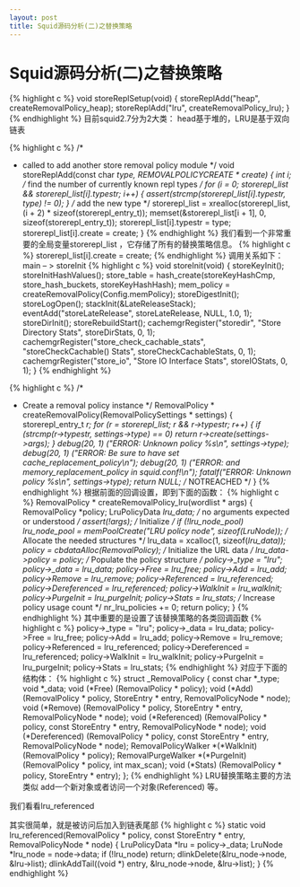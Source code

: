 ```yaml
---
layout: post
title: Squid源码分析(二)之替换策略
---
```



Squid源码分析(二)之替换策略
=====================


{% highlight c %}
void storeReplSetup(void)
{
	storeReplAdd("heap", createRemovalPolicy_heap);
	storeReplAdd("lru", createRemovalPolicy_lru);
}
{% endhighlight %}
目前squid2.7分为2大类： head基于堆的，LRU是基于双向链表

{% highlight c %}
/*
 * called to add another store removal policy module
 */
void
storeReplAdd(const char *type, REMOVALPOLICYCREATE * create)
{
    int i;
    /* find the number of currently known repl types */
    for (i = 0; storerepl_list && storerepl_list[i].typestr; i++) {
	assert(strcmp(storerepl_list[i].typestr, type) != 0);
    }
    /* add the new type */
    storerepl_list = xrealloc(storerepl_list, (i + 2) * sizeof(storerepl_entry_t));
    memset(&storerepl_list[i + 1], 0, sizeof(storerepl_entry_t));
    storerepl_list[i].typestr = type;
    storerepl_list[i].create = create;
}
{% endhighlight %}
我们看到一个非常重要的全局变量storerepl_list ，它存储了所有的替换策略信息。
{% highlight c %}
storerepl_list[i].create = create; 
{% endhighlight %}
调用关系如下：
main – > storeInit
{% highlight c %}
void
storeInit(void)
{
    storeKeyInit();
    storeInitHashValues();
    store_table = hash_create(storeKeyHashCmp,
	store_hash_buckets, storeKeyHashHash);
    mem_policy = createRemovalPolicy(Config.memPolicy);
    storeDigestInit();
    storeLogOpen();
    stackInit(&LateReleaseStack);
    eventAdd("storeLateRelease", storeLateRelease, NULL, 1.0, 1);
    storeDirInit();
    storeRebuildStart();
    cachemgrRegister("storedir",
	"Store Directory Stats",
	storeDirStats, 0, 1);
    cachemgrRegister("store_check_cachable_stats",
	"storeCheckCachable() Stats",
	storeCheckCachableStats, 0, 1);
    cachemgrRegister("store_io",
	"Store IO Interface Stats",
	storeIOStats, 0, 1);
}
{% endhighlight %}

{% highlight c %}
/*
 * Create a removal policy instance
 */
RemovalPolicy *
createRemovalPolicy(RemovalPolicySettings * settings)
{
    storerepl_entry_t *r;
    for (r = storerepl_list; r && r->typestr; r++) {
	if (strcmp(r->typestr, settings->type) == 0)
	    return r->create(settings->args);
    }
    debug(20, 1) ("ERROR: Unknown policy %s\n", settings->type);
    debug(20, 1) ("ERROR: Be sure to have set cache_replacement_policy\n");
    debug(20, 1) ("ERROR:   and memory_replacement_policy in squid.conf!\n");
    fatalf("ERROR: Unknown policy %s\n", settings->type);
    return NULL;		/* NOTREACHED */
}
{% endhighlight %}
根据前面的回调设置，即到下面的函数：
{% highlight c %}
RemovalPolicy *
createRemovalPolicy_lru(wordlist * args)
{
    RemovalPolicy *policy;
    LruPolicyData *lru_data;
    /* no arguments expected or understood */
    assert(!args);
    /* Initialize */
    if (!lru_node_pool)
	lru_node_pool = memPoolCreate("LRU policy node", sizeof(LruNode));
    /* Allocate the needed structures */
    lru_data = xcalloc(1, sizeof(*lru_data));
    policy = cbdataAlloc(RemovalPolicy);
    /* Initialize the URL data */
    lru_data->policy = policy;
    /* Populate the policy structure */
    policy->_type = "lru";
    policy->_data = lru_data;
    policy->Free = lru_free;
    policy->Add = lru_add;
    policy->Remove = lru_remove;
    policy->Referenced = lru_referenced;
    policy->Dereferenced = lru_referenced;
    policy->WalkInit = lru_walkInit;
    policy->PurgeInit = lru_purgeInit;
    policy->Stats = lru_stats;
    /* Increase policy usage count */
    nr_lru_policies += 0;
    return policy;
}
{% endhighlight %}
其中重要的是设置了该替换策略的各类回调函数
{% highlight c %}
    policy->_type = "lru";
    policy->_data = lru_data;
    policy->Free = lru_free;
    policy->Add = lru_add;
    policy->Remove = lru_remove;
    policy->Referenced = lru_referenced;
    policy->Dereferenced = lru_referenced;
    policy->WalkInit = lru_walkInit;
    policy->PurgeInit = lru_purgeInit;
    policy->Stats = lru_stats;
{% endhighlight %}
对应于下面的结构体：
{% highlight c %}
struct _RemovalPolicy {
    const char *_type;
    void *_data;
    void (*Free) (RemovalPolicy * policy);
    void (*Add) (RemovalPolicy * policy, StoreEntry * entry, RemovalPolicyNode * node);
    void (*Remove) (RemovalPolicy * policy, StoreEntry * entry, RemovalPolicyNode * node);
    void (*Referenced) (RemovalPolicy * policy, const StoreEntry * entry, RemovalPolicyNode * node);
    void (*Dereferenced) (RemovalPolicy * policy, const StoreEntry * entry, RemovalPolicyNode * node);
    RemovalPolicyWalker *(*WalkInit) (RemovalPolicy * policy);
    RemovalPurgeWalker *(*PurgeInit) (RemovalPolicy * policy, int max_scan);
    void (*Stats) (RemovalPolicy * policy, StoreEntry * entry);
};
{% endhighlight %}
LRU替换策略主要的方法类似 add一个新对象或者访问一个对象(Referenced) 等。

我们看看lru_referenced

其实很简单，就是被访问后加入到链表尾部
{% highlight c %}
static void
lru_referenced(RemovalPolicy * policy, const StoreEntry * entry,
    RemovalPolicyNode * node)
{
    LruPolicyData *lru = policy->_data;
    LruNode *lru_node = node->data;
    if (!lru_node)
	return;
    dlinkDelete(&lru_node->node, &lru->list);
    dlinkAddTail((void *) entry, &lru_node->node, &lru->list);
}
{% endhighlight %}
